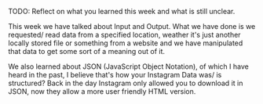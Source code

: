 TODO: Reflect on what you learned this week and what is still unclear.

This week we have talked about Input and Output. What we have done is we requested/ read data from a specified location, weather it's just another locally stored file or something from a website and we have manipulated that data to get some sort of a meaning out of it.

We also learned about JSON (JavaScript Object Notation), of which I have heard in the past, I believe that's how your Instagram Data was/ is structured? Back in the day Instagram only allowed you to download it in JSON, now they allow a more user friendly HTML version.
